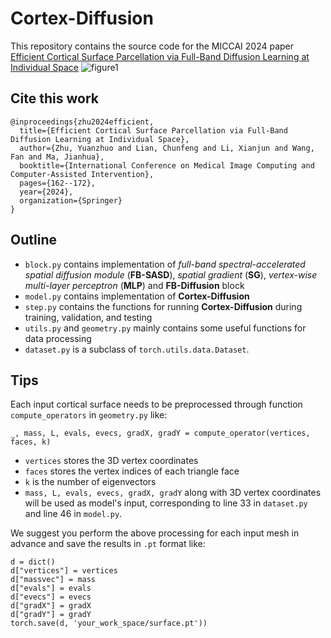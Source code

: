 # Cortex-Diffusion

This repository contains the source code for the MICCAI 2024 paper [Efficient Cortical Surface Parcellation via Full-Band Diffusion Learning at Individual Space](https://papers.miccai.org/miccai-2024/paper/2548_paper.pdf)
![figure1](https://github.com/user-attachments/assets/17451ed6-7b1f-4352-95bc-f416b7b969a6)


## Cite this work

```
@inproceedings{zhu2024efficient,
  title={Efficient Cortical Surface Parcellation via Full-Band Diffusion Learning at Individual Space},
  author={Zhu, Yuanzhuo and Lian, Chunfeng and Li, Xianjun and Wang, Fan and Ma, Jianhua},
  booktitle={International Conference on Medical Image Computing and Computer-Assisted Intervention},
  pages={162--172},
  year={2024},
  organization={Springer}
}
```

## Outline

* ```block.py``` contains implementation of _full-band spectral-accelerated spatial diffusion module_ (**FB-SASD**), _spatial gradient_ (**SG**), _vertex-wise multi-layer perceptron_ (**MLP**) and **FB-Diffusion** block
* ```model.py``` contains implementation of **Cortex-Diffusion**
* ```step.py``` contains the functions for running **Cortex-Diffusion** during training, validation, and testing
* ```utils.py``` and ```geometry.py``` mainly contains some useful functions for data processing
* ```dataset.py``` is a subclass of ```torch.utils.data.Dataset```.

## Tips

Each input cortical surface needs to be preprocessed through function ```compute_operators``` in ```geometry.py``` like:
```
_, mass, L, evals, evecs, gradX, gradY = compute_operator(vertices, faces, k)
```
* ```vertices``` stores the 3D vertex coordinates
* ```faces``` stores the vertex indices of each triangle face
* ```k``` is the number of eigenvectors
* ```mass, L, evals, evecs, gradX, gradY``` along with 3D vertex coordinates will be used as model's input, corresponding to line 33 in ```dataset.py``` and line 46 in ```model.py```.

We suggest you perform the above processing for each input mesh in advance and save the results in ```.pt``` format like:
```
d = dict()
d["vertices"] = vertices
d["massvec"] = mass
d["evals"] = evals
d["evecs"] = evecs
d["gradX"] = gradX
d["gradY"] = gradY
torch.save(d, 'your_work_space/surface.pt'))
```
